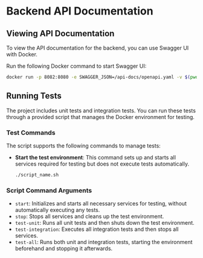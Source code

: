 # Backend API Documentation

## Viewing API Documentation

To view the API documentation for the backend, you can use Swagger UI with Docker. 

Run the following Docker command to start Swagger UI:

```bash
docker run -p 8082:8080 -e SWAGGER_JSON=/api-docs/openapi.yaml -v $(pwd)/api-docs:/api-docs swaggerapi/swagger-ui
```


## Running Tests

The project includes unit tests and integration tests. You can run these tests through a provided script that manages the Docker environment for testing.


### Test Commands

The script supports the following commands to manage tests:

- **Start the test environment**: This command sets up and starts all services required for testing but does not execute tests automatically.

  ```bash
  ./script_name.sh
### Script Command Arguments

- `start`: Initializes and starts all necessary services for testing, without automatically executing any tests.
- `stop`: Stops all services and cleans up the test environment.
- `test-unit`: Runs all unit tests and then shuts down the test environment.
- `test-integration`: Executes all integration tests and then stops all services.
- `test-all`: Runs both unit and integration tests, starting the environment beforehand and stopping it afterwards.
